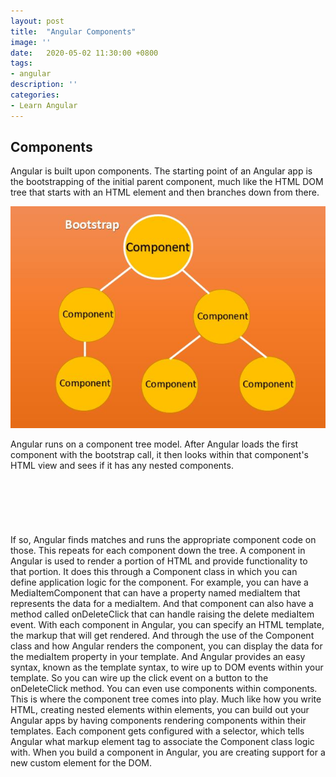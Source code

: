 ```yaml
---
layout: post
title:  "Angular Components"
image: ''
date:   2020-05-02 11:30:00 +0800
tags:
- angular
description: ''
categories:
- Learn Angular 
---
```


<h2>Components</h2>

Angular is built upon components. The starting point of an Angular app is the bootstrapping of the initial parent component, much like the HTML DOM tree that starts with an HTML element and then branches down from there.

![Component Tree](/assets/img/angular/component-tree.JPG)

Angular runs on a component tree model. After Angular loads the first component with the bootstrap call, it then looks within that component's HTML view and sees if it has any nested components.

<pre><code class="css">
<section>
  <component-1></component-1>
  <component-2></component-2>
</section>
</code></pre>

If so, Angular finds matches and runs the appropriate component code on those. This repeats for each component down the tree. A component in Angular is used to render a portion of HTML and provide functionality to that portion. It does this through a Component class in which you can define application logic for the component. For example, you can have a MediaItemComponent that can have a property named mediaItem that represents the data for a mediaItem. And that component can also have a method called onDeleteClick that can handle raising the delete mediaItem event. With each component in Angular, you can specify an HTML template, the markup that will get rendered. And through the use of the Component class and how Angular renders the component, you can display the data for the mediaItem property in your template. And Angular provides an easy syntax, known as the template syntax, to wire up to DOM events within your template. So you can wire up the click event on a button to the onDeleteClick method. You can even use components within components. This is where the component tree comes into play. Much like how you write HTML, creating nested elements within elements, you can build out your Angular apps by having components rendering components within their templates. Each component gets configured with a selector, which tells Angular what markup element tag to associate the Component class logic with. When you build a component in Angular, you are creating support for a new custom element for the DOM.

